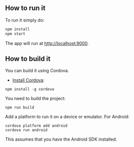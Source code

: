 ## How to run it

To run it simply do:

```bash
npm install
npm start
```

The app will run at [http://localhost:9000](http://localhost:9000).

## How to build it

You can build it using Cordova.

- [Install Cordova](https://cordova.apache.org/docs/en/latest/guide/cli/index.html#installing-the-cordova-cli):

```
npm install -g cordova
```

You need to build the project:

```
npm run build
```

Add a platform to run it on a device or emulator. For Android:

```
cordova platform add android
cordova run android
```

This assumes that you have the Android SDK installed.

